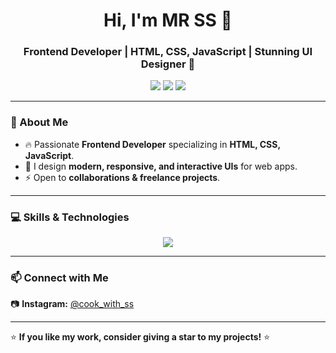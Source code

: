 <h1 align="center">Hi, I'm MR SS 👋</h1>
<h3 align="center">Frontend Developer | HTML, CSS, JavaScript | Stunning UI Designer 🎨</h3>

<p align="center">
  <img src="https://img.shields.io/badge/HTML5-%23E34F26.svg?style=for-the-badge&logo=html5&logoColor=white">
  <img src="https://img.shields.io/badge/CSS3-%231572B6.svg?style=for-the-badge&logo=css3&logoColor=white">
  <img src="https://img.shields.io/badge/JavaScript-%23F7DF1E.svg?style=for-the-badge&logo=javascript&logoColor=black">
</p>

---

### 🚀 About Me  
- 🔥 Passionate **Frontend Developer** specializing in **HTML, CSS, JavaScript**.  
- 🎨 I design **modern, responsive, and interactive UIs** for web apps.  
- ⚡ Open to **collaborations & freelance projects**.  

---

### 💻 Skills & Technologies  
<p align="center">
  <img src="https://skillicons.dev/icons?i=html,css,js" />
</p>

---

### 📫 Connect with Me  
📷 **Instagram:** [@cook_with_ss](https://www.instagram.com/cook_with_ss__?igsh=N3o2ZjlnMmpyb2dr)  

---

⭐ **If you like my work, consider giving a star to my projects!** ⭐
